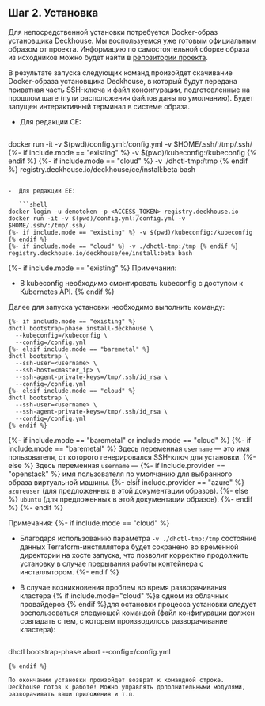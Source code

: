 ## Шаг 2. Установка

Для непосредственной установки потребуется Docker-образ установщика Deckhouse. Мы воспользуемся уже готовым официальным образом от проекта. Информацию по самостоятельной сборке образа из исходников можно будет найти в [репозитории проекта](https://github.com/deckhouse/deckhouse).

В результате запуска следующих команд произойдет скачивание Docker-образа установщика Deckhouse, в который будут передана приватная часть SSH-ключа и файл конфигурации, подготовленные на прошлом шаге (пути расположения файлов даны по умолчанию). Будет запущен интерактивный терминал в системе образа.

-  Для редакции CE:

   ```shell
docker run -it -v $(pwd)/config.yml:/config.yml -v $HOME/.ssh/:/tmp/.ssh/
{%- if include.mode == "existing" %} -v $(pwd)/kubeconfig:/kubeconfig {% endif %}
{%- if include.mode == "cloud" %} -v ./dhctl-tmp:/tmp {% endif %} registry.deckhouse.io/deckhouse/ce/install:beta bash
```

-  Для редакции EE:

   ```shell
docker login -u demotoken -p <ACCESS_TOKEN> registry.deckhouse.io
docker run -it -v $(pwd)/config.yml:/config.yml -v $HOME/.ssh/:/tmp/.ssh/
{%- if include.mode == "existing" %} -v $(pwd)/kubeconfig:/kubeconfig {% endif %}
{%- if include.mode == "cloud" %} -v ./dhctl-tmp:/tmp {% endif %} registry.deckhouse.io/deckhouse/ee/install:beta bash
```

{%- if include.mode == "existing" %}
Примечания:
-  В kubeconfig необходимо смонтировать kubeconfig с доступом к Kubernetes API.
{% endif %}

Далее для запуска установки необходимо выполнить команду:

```shell
{%- if include.mode == "existing" %}
dhctl bootstrap-phase install-deckhouse \
  --kubeconfig=/kubeconfig \
  --config=/config.yml
{%- elsif include.mode == "baremetal" %}
dhctl bootstrap \
  --ssh-user=<username> \
  --ssh-host=<master_ip> \
  --ssh-agent-private-keys=/tmp/.ssh/id_rsa \
  --config=/config.yml
{%- elsif include.mode == "cloud" %}
dhctl bootstrap \
  --ssh-user=<username> \
  --ssh-agent-private-keys=/tmp/.ssh/id_rsa \
  --config=/config.yml
{% endif %}
```

{%- if include.mode == "baremetal" or include.mode == "cloud" %}
{%- if include.mode == "baremetal" %}
Здесь переменная `username` — это имя пользователя, от которого генерировался SSH-ключ для установки.
{%- else %}
Здесь переменная `username` —
{%- if include.provider == "openstack" %} имя пользователя по умолчанию для выбранного образа виртуальной машины.
{%- elsif include.provider == "azure" %} `azureuser` (для предложенных в этой документации образов).
{%- else %} `ubuntu` (для предложенных в этой документации образов).
{%- endif %}
{%- endif %}

Примечания:
{%- if include.mode == "cloud" %}
- Благодаря использованию параметра `-v ./dhctl-tmp:/tmp` состояние данных Terraform-инстяллятора будет сохранено во временной директории на хосте запуска, что позволит корректно продолжить установку в случае прерывания работы контейнера с инсталлятором.
{%- endif %}
- В случае возникновения проблем во время разворачивания кластера {% if include.mode="cloud" %}в одном из облачных провайдеров {% endif %}для остановки процесса установки следует воспользоваться следующей командой (файл конфигурации должен совпадать с тем, с которым производилось разворачивание кластера):

  ```shell
dhctl bootstrap-phase abort --config=/config.yml
```
{% endif %}

По окончании установки произойдет возврат к командной строке. Deckhouse готов к работе! Можно управлять дополнительными модулями, разворачивать ваши приложения и т.п.
